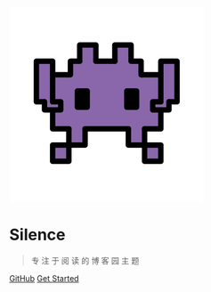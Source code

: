 ![logo](_media/icon.svg)

# Silence

> 专 注 于 阅 读 的 博 客 园 主 题

[GitHub](https://github.com/esofar/cnblogs-theme-silence/)
[Get Started](#intro)